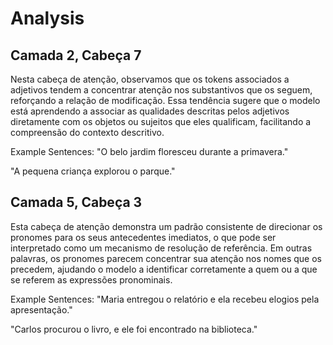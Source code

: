 # Analysis

## Camada 2, Cabeça 7

Nesta cabeça de atenção, observamos que os tokens associados a adjetivos tendem a concentrar atenção nos substantivos que os seguem, reforçando a relação de modificação. Essa tendência sugere que o modelo está aprendendo a associar as qualidades descritas pelos adjetivos diretamente com os objetos ou sujeitos que eles qualificam, facilitando a compreensão do contexto descritivo.

Example Sentences:
"O belo jardim floresceu durante a primavera."

"A pequena criança explorou o parque."

## Camada 5, Cabeça 3

Esta cabeça de atenção demonstra um padrão consistente de direcionar os pronomes para os seus antecedentes imediatos, o que pode ser interpretado como um mecanismo de resolução de referência. Em outras palavras, os pronomes parecem concentrar sua atenção nos nomes que os precedem, ajudando o modelo a identificar corretamente a quem ou a que se referem as expressões pronominais.

Example Sentences:
"Maria entregou o relatório e ela recebeu elogios pela apresentação."

"Carlos procurou o livro, e ele foi encontrado na biblioteca."

